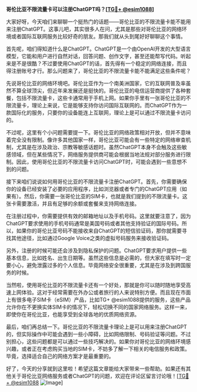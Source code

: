 **哥伦比亚不限流量卡可以注册ChatGPT吗？[[TG💪+ @esim1088](https://t.me/s/esim1088)]**

大家好呀，今天咱们来聊聊一个挺热门的话题——哥伦比亚的不限流量卡能不能用来注册ChatGPT。这事儿吧，其实很多人在问，尤其是那些对哥伦比亚的网络环境或者国际互联网服务比较好奇的朋友。那我们就从头到尾好好聊聊这个事情。

首先呢，咱们得知道什么是ChatGPT。ChatGPT是一个由OpenAI开发的大型语言模型，它能和用户进行自然对话，回答问题、创作文字，甚至还能帮写代码。听起来是不是很酷？不过要使用ChatGPT的话，首先得有一个稳定的网络连接，而且得注册账号才行。那么问题来了，哥伦比亚的不限流量卡能不能满足这些条件呢？

先说哥伦比亚的网络环境吧。哥伦比亚作为一个南美洲国家，它的互联网普及率虽然不算全球顶尖，但近年来发展还是挺快的。哥伦比亚的电信运营商提供了各种套餐，包括不限流量卡，这些卡通常用于手机上网。如果你手里有一张哥伦比亚的不限流量卡，理论上来说，它是能够支持你访问国际互联网的。而ChatGPT作为一款国际化的服务，只要你的设备能连上互联网，理论上是可以通过不限流量卡访问的。

不过呢，这里有个小问题需要提一下。哥伦比亚的网络政策相对开放，但并不意味着完全没有限制。像许多其他国家一样，哥伦比亚可能会有一些特定的网络审查机制，尤其是在涉及政治、宗教等敏感话题时。虽然ChatGPT本身不会触及这些敏感领域，但在某些情况下，网络服务提供商可能会根据当地法规对部分服务进行限制。因此，使用哥伦比亚的不限流量卡访问ChatGPT时，可能会遇到一些意想不到的问题。

接下来咱们说说如何用哥伦比亚的不限流量卡注册ChatGPT。首先，你需要确保你的设备已经安装了必要的应用程序，比如浏览器或者专门的ChatGPT应用（如果有）。然后，你需要一张哥伦比亚的SIM卡，也就是我们提到的不限流量卡。这张卡需要激活，并且有足够的余额或套餐来支持网络连接。

在注册过程中，你需要提供有效的邮箱地址以及手机号码。这里就要注意了，因为ChatGPT要求使用的手机号码通常是美国号码或者其他支持验证的国际号码。所以，如果你的哥伦比亚号码不能接收来自ChatGPT的短信验证码，那你就需要寻找其他途径，比如通过Google Voice之类的虚拟号码服务来接收验证码。

另外，注册的时候可能还会涉及到隐私保护的问题。ChatGPT要求用户提供一些基本信息，比如姓名、出生日期等。虽然这些信息是必需的，但大家在填写时一定要小心，避免泄露过多的个人信息。毕竟网络安全很重要，尤其是在涉及到跨国服务的时候。

当然啦，使用哥伦比亚的不限流量卡还有一个好处，那就是你可以随时随地享受高速上网体验。这对于经常需要在外办公或者旅行的人来说特别方便。而且现在市面上有很多电子SIM卡（eSIM）产品，比如TG+ @esim1088提供的服务，这些产品允许你在不更换实体SIM卡的情况下，轻松切换不同的国家网络服务。这样一来，即使你在哥伦比亚，也能享受到全球各地的优质网络资源。

最后，咱们再总结一下。哥伦比亚的不限流量卡理论上是可以用来注册ChatGPT的，但实际操作中可能会遇到一些小障碍，比如网络限制、号码验证等问题。不过别担心，这些问题都是可以通过一些技巧解决的。如果你对哥伦比亚的网络环境感兴趣，或者正在考虑购买当地的SIM卡，不妨多了解一下相关的电信服务和政策。毕竟，选择适合自己的网络方案才是最重要的。

好了，今天的分享就到这里啦！希望这篇文章能给大家带来一些帮助。如果还有其他关于哥伦比亚网络服务或者ChatGPT的问题，欢迎在评论区留言讨论哦！[[TG💪+ @esim1088](https://t.me/s/esim1088) ![Image](https://i.postimg.cc/4NQfJmqS/Snipaste-2025-05-13-00-14-12.png)]